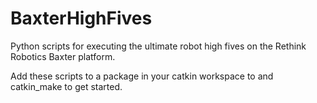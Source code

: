 # BaxterHighFives
Python scripts for executing the ultimate robot high fives on the Rethink Robotics Baxter platform.

Add these scripts to a package in your catkin workspace to and catkin_make to get started.
